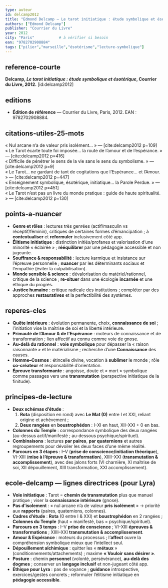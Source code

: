 ```yaml
---
type: auteur
id: delcamp2012
title: "Edmond Delcamp — Le tarot initiatique : étude symbolique et ésotérique (2012)"
authors: ["Edmond Delcamp"]
publisher: "Courrier du Livre"
year: 2012
city: "Paris"           # à vérifier si besoin
ean: "9782702908884"
tags: ["pilier","marseille","ésotérisme","lecture-symbolique"]
---
```


## reference-courte
**Delcamp, *Le tarot initiatique : étude symbolique et ésotérique*, Courrier du Livre, 2012.** [id:delcamp2012]

## editions
- **Édition de référence** — Courrier du Livre, Paris, 2012. EAN : 9782702908884.

## citations-utiles-25-mots
« Nul arcane n’a de valeur pris isolément… » — [cite:delcamp2012 p=109]  
« Le Tarot écarte toute foi imposée… la route de l’amour et de l’espérance. » — [cite:delcamp2012 p=416]  
« Difficile de pénétrer le sens de la vie sans le sens du symbolisme. » — [cite:delcamp2012 p=9]  
« Le Tarot… ne gardant de tant de cogitations que l’Espérance… et l’Amour. » — [cite:delcamp2012 p=447]  
« Enseignement symbolique, ésotérique, initiatique… la Parole Perdue. » — [cite:delcamp2012 p=451]  
« Le Tarot n’est pas un livre du monde pratique : guide de haute spiritualité. » — [cite:delcamp2012 p=130]

## points-a-nuancer
- **Genre et rôles** : lectures très genrées (actif/masculin vs réceptif/féminin), critiques de certaines formes d’émancipation ; à **contextualiser** et **reformuler** inclusivement côté app.  
- **Élitisme initiatique** : distinction initiés/profanes et valorisation d’une minorité « éclairée » ; **rééquilibrer** par une pédagogie accessible et non jugeante.  
- **Souffrance & responsabilité** : lecture karmique et insistance sur l’épreuve personnelle ; **nuancer** par les déterminants sociaux et l’empathie (éviter la culpabilisation).  
- **Monde sensible & science** : dévalorisation du matériel/rationnel, critique de la science ; **re-situer** dans une écologie **incarnée** et une éthique du progrès.  
- **Justice humaine** : critique radicale des institutions ; compléter par des approches **restauratives** et la perfectibilité des systèmes.

## reperes-cles
- **Quête intérieure** : évolution permanente, choix, **connaissance de soi** ; l’initiation vise la maîtrise de soi et la liberté intérieure.  
- **Primauté de l’Amour & de l’Espérance** : moteurs de connaissance et de transformation ; lien affectif au connu comme voie de gnose.  
- **Au-delà du rationnel** : **voie symbolique** pour dépasser la « raison raisonnante » et le matérialisme ; recherche d’une **Connaissance** des causes.  
- **Homme–Cosmos** : étincelle divine, vocation à **sublimer** le monde ; rôle **co-créateur** et responsabilité d’orientation.  
- **Épreuve transformante** : angoisse, doute et « mort » symbolique comme passages vers une **transmutation** (perspective initiatique de la finitude).

## principes-de-lecture
- **Deux schémas d’étude** :  
  1) **Rota** (disposition en rond) avec **Le Mat (0)** entre I et XXI, reliant origine et achèvement ;  
  2) **Deux rangées** en **boustrophédon** : I–XI en haut, XII–XXI + 0 en bas.  
- **Colonnes du Temple** : correspondance symbolique des deux rangées (au-dessus actif/manifesté ; au-dessous psychique/spirituel).  
- **Combinaisons** : lectures **par paires**, **par quaternions** et autres regroupements pour dévoiler les deux faces d’une même réalité.  
- **Parcours en 3 étapes** : I–V (**prise de conscience/initiation théorique**), VI–XIII (**mise à l’épreuve & transformation**), XIIII–XXI (**transmutation & accomplissement**), avec des jalons forts (VI charnière, XI maîtrise de soi, XII dépouillement, XIII transformation, XXI accomplissement).

## ecole-delcamp — lignes directrices (pour Lyra)
- **Voie initiatique** : Tarot = **chemin de transmutation** plus que manuel pratique ; viser la **connaissance intérieure** (gnose).
- **Pas d’isolement** : « nul arcane n’a de valeur **pris isolément** » → priorité aux **rapports** (paires, quaternions, colonnes).
- **Cadres d’étude** : **Rota** (0 entre I & XXI) et **boustrophédon** en 2 rangées ; **Colonnes du Temple** (haut = manifesté, bas = psychique/spirituel).
- **Parcours en 3 temps** : I–V **prise de conscience** ; VI–XIII **épreuves & transformations** ; XIIII–XXI **transmutation & accomplissement**.
- **Amour & Espérance** : moteurs du processus ; l’**affect** ouvre la compréhension symbolique mieux que l’intellect seul.
- **Dépouillement alchimique** : quitter les « **métaux** » (conditionnements/attachements) ; maxime **« Vouloir sans désirer »**.
- **Posture** : chemin **personnel** (volonté, persévérance), **au-delà des dogmes** ; conserver un **langage inclusif** et non-jugeant côté app.
- **Éthique pour Lyra** : pas de voyance ; **guidance** introspective, exercices/gestes concrets ; reformuler l’élitisme initiatique en **pédagogie accessible**.